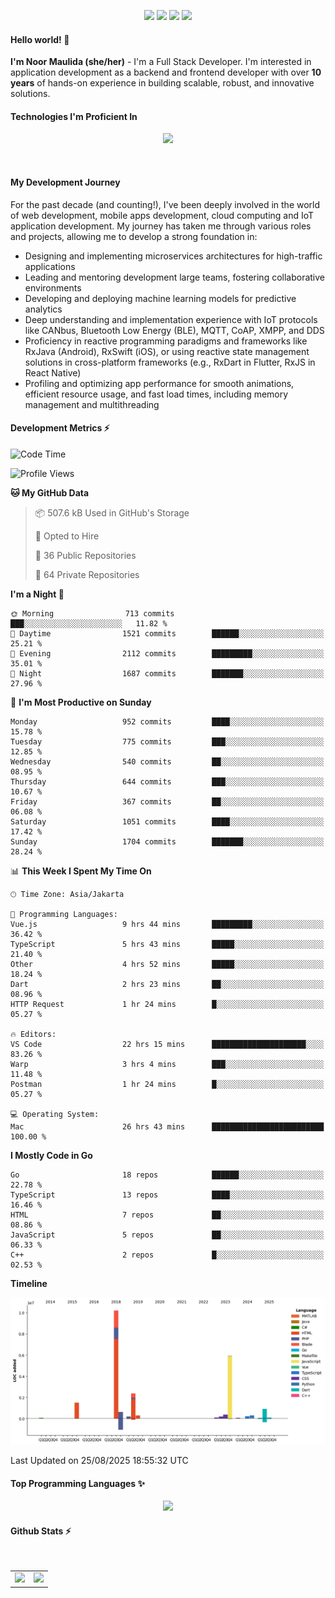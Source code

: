 <p align="center">
  <img src="https://dev.discordprofiles.me/badge/status/814439552055771206?simple=true">
  <img src="https://dev.discordprofiles.me/badge/playing/814439552055771206">
  <img src="https://dev.discordprofiles.me/badge/vscode/814439552055771206">
  <img src="https://dev.discordprofiles.me/badge/spotify/814439552055771206">
</p>

#### Hello world! 👋
**I'm Noor Maulida (she/her)** - I'm a Full Stack Developer. I'm interested in application development as a backend and frontend developer with over **10 years** of hands-on experience in building scalable, robust, and innovative solutions.

#### Technologies I'm Proficient In
<p align="center">
  <img src="https://skillicons.dev/icons?i=go,laravel,nodejs,vue,react,flutter,python,mongodb,docker,aws,gcp" />
</p>
<br>

#### My Development Journey
For the past decade (and counting!), I've been deeply involved in the world of web development, mobile apps development, cloud computing and IoT application development. My journey has taken me through various roles and projects, allowing me to develop a strong foundation in:

* Designing and implementing microservices architectures for high-traffic applications
* Leading and mentoring development large teams, fostering collaborative environments
* Developing and deploying machine learning models for predictive analytics
* Deep understanding and implementation experience with IoT protocols like CANbus, Bluetooth Low Energy (BLE), MQTT, CoAP, XMPP, and DDS
* Proficiency in reactive programming paradigms and frameworks like RxJava (Android), RxSwift (iOS), or using reactive state management solutions in cross-platform frameworks (e.g., RxDart in Flutter, RxJS in React Native)
* Profiling and optimizing app performance for smooth animations, efficient resource usage, and fast load times, including memory management and multithreading

#### Development Metrics ⚡
<!--START_SECTION:waka-->
![Code Time](http://img.shields.io/badge/Code%20Time-1%2C295%20hrs%2051%20mins-blue)

![Profile Views](http://img.shields.io/badge/Profile%20Views-46-blue)

**🐱 My GitHub Data** 

> 📦 507.6 kB Used in GitHub's Storage 
 > 
> 💼 Opted to Hire
 > 
> 📜 36 Public Repositories 
 > 
> 🔑 64 Private Repositories 
 > 
**I'm a Night 🦉** 

```text
🌞 Morning                713 commits         ███░░░░░░░░░░░░░░░░░░░░░░   11.82 % 
🌆 Daytime                1521 commits        ██████░░░░░░░░░░░░░░░░░░░   25.21 % 
🌃 Evening                2112 commits        █████████░░░░░░░░░░░░░░░░   35.01 % 
🌙 Night                  1687 commits        ███████░░░░░░░░░░░░░░░░░░   27.96 % 
```
📅 **I'm Most Productive on Sunday** 

```text
Monday                   952 commits         ████░░░░░░░░░░░░░░░░░░░░░   15.78 % 
Tuesday                  775 commits         ███░░░░░░░░░░░░░░░░░░░░░░   12.85 % 
Wednesday                540 commits         ██░░░░░░░░░░░░░░░░░░░░░░░   08.95 % 
Thursday                 644 commits         ███░░░░░░░░░░░░░░░░░░░░░░   10.67 % 
Friday                   367 commits         ██░░░░░░░░░░░░░░░░░░░░░░░   06.08 % 
Saturday                 1051 commits        ████░░░░░░░░░░░░░░░░░░░░░   17.42 % 
Sunday                   1704 commits        ███████░░░░░░░░░░░░░░░░░░   28.24 % 
```


📊 **This Week I Spent My Time On** 

```text
🕑︎ Time Zone: Asia/Jakarta

💬 Programming Languages: 
Vue.js                   9 hrs 44 mins       █████████░░░░░░░░░░░░░░░░   36.42 % 
TypeScript               5 hrs 43 mins       █████░░░░░░░░░░░░░░░░░░░░   21.40 % 
Other                    4 hrs 52 mins       █████░░░░░░░░░░░░░░░░░░░░   18.24 % 
Dart                     2 hrs 23 mins       ██░░░░░░░░░░░░░░░░░░░░░░░   08.96 % 
HTTP Request             1 hr 24 mins        █░░░░░░░░░░░░░░░░░░░░░░░░   05.27 % 

🔥 Editors: 
VS Code                  22 hrs 15 mins      █████████████████████░░░░   83.26 % 
Warp                     3 hrs 4 mins        ███░░░░░░░░░░░░░░░░░░░░░░   11.48 % 
Postman                  1 hr 24 mins        █░░░░░░░░░░░░░░░░░░░░░░░░   05.27 % 

💻 Operating System: 
Mac                      26 hrs 43 mins      █████████████████████████   100.00 % 
```

**I Mostly Code in Go** 

```text
Go                       18 repos            ██████░░░░░░░░░░░░░░░░░░░   22.78 % 
TypeScript               13 repos            ████░░░░░░░░░░░░░░░░░░░░░   16.46 % 
HTML                     7 repos             ██░░░░░░░░░░░░░░░░░░░░░░░   08.86 % 
JavaScript               5 repos             ██░░░░░░░░░░░░░░░░░░░░░░░   06.33 % 
C++                      2 repos             █░░░░░░░░░░░░░░░░░░░░░░░░   02.53 % 
```



**Timeline**

![Lines of Code chart](https://raw.githubusercontent.com/noormaulida/noormaulida/main/assets/bar_graph.png)


 Last Updated on 25/08/2025 18:55:32 UTC
<!--END_SECTION:waka-->

#### Top Programming Languages ✨
<p align="center">
  <img src="https://api.githubtrends.io/user/svg/noormaulida/langs?time_range=one_year&include_private=true&compact=true&theme=dark" />
</p>

#### Github Stats ⚡
<p align="center">
  <table>
    <tr>
      <td>
        <img src="https://github-readme-streak-stats.herokuapp.com?user=noormaulida&theme=react&hide_border=true&mode=weekly" height="180" />
      </td>
      <td>
        <img src="https://github-readme-stats.vercel.app/api?username=noormaulida&theme=react&count_private=true&hide_border=true&line_height=20" height="180"/>
      </td>
    </tr>
</p>
<br>
